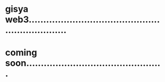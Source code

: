 # gisya web3..................................................................
# coming soon...............................................
